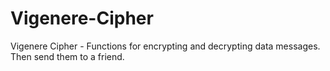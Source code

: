 # Vigenere-Cipher
Vigenere Cipher - Functions for encrypting and decrypting data messages. Then send them to a friend.
